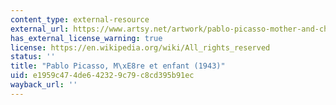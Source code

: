 ```yaml
---
content_type: external-resource
external_url: https://www.artsy.net/artwork/pablo-picasso-mother-and-child-first-steps
has_external_license_warning: true
license: https://en.wikipedia.org/wiki/All_rights_reserved
status: ''
title: "Pablo Picasso, M\xE8re et enfant (1943)"
uid: e1959c47-4de6-4232-9c79-c8cd395b91ec
wayback_url: ''
---
```


